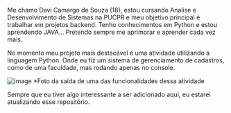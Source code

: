 Me chamo Davi Camargo de Souza (18), estou cursando Analise e Desenvolvimento de Sistemas na PUCPR e meu objetivo principal é trabalhar em projetos backend.
Tenho conhecimentos em Python e estou aprendendo JAVA... Pretendo sempre me aprimorar e aprender cada vez mais.

No momento meu projeto mais destacável é uma atividade utilizando a linguagem Python.
Onde eu fiz um sistema de gerenciamento de cadastros, como de uma faculdade, mas rodando apenas no console.

![image](https://github.com/Davi-Camargo-Souza/Portfolio/assets/127152981/9f34a522-d895-4b01-a143-5d4e65cb52b9)
*Foto da saída de uma das funcionalidades dessa atividade

Sempre que eu tiver algo interessante a ser adicionado aqui, eu estarei atualizando esse repositório.
